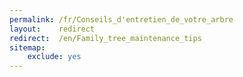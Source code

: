 ```yaml
---
permalink: /fr/Conseils_d'entretien_de_votre_arbre
layout:    redirect
redirect:  /en/Family_tree_maintenance_tips
sitemap:
    exclude: yes
---
```

